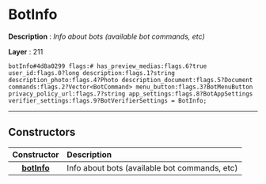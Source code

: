 # BotInfo

**Description** : *Info about bots \(available bot commands, etc\)*

**Layer** : 211

```tl
botInfo#4d8a0299 flags:# has_preview_medias:flags.6?true user_id:flags.0?long description:flags.1?string description_photo:flags.4?Photo description_document:flags.5?Document commands:flags.2?Vector<BotCommand> menu_button:flags.3?BotMenuButton privacy_policy_url:flags.7?string app_settings:flags.8?BotAppSettings verifier_settings:flags.9?BotVerifierSettings = BotInfo;
```

---

## Constructors

| Constructor | Description |
| :---: | :--- |
| [**botInfo**](constructor/botInfo) | Info about bots (available bot commands, etc) |